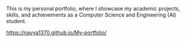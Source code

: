 This is my personal portfolio, where I showcase my academic projects, skills, and achievements as a Computer Science and Engineering (AI) student.

https://navya1370.github.io/My-portfolio/
